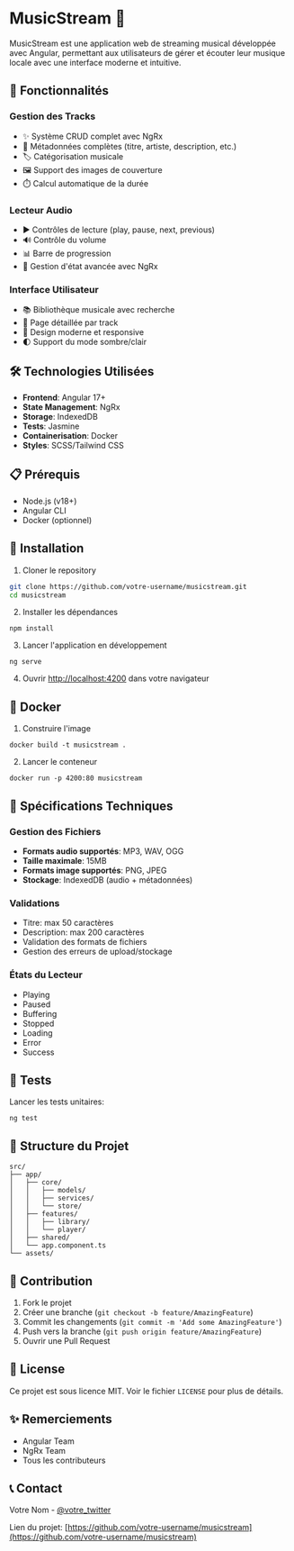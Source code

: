 
# MusicStream 🎵

MusicStream est une application web de streaming musical développée avec Angular, permettant aux utilisateurs de gérer et écouter leur musique locale avec une interface moderne et intuitive.

## 🌟 Fonctionnalités

### Gestion des Tracks
- ✨ Système CRUD complet avec NgRx
- 📝 Métadonnées complètes (titre, artiste, description, etc.)
- 🏷️ Catégorisation musicale
- 🖼️ Support des images de couverture
- ⏱️ Calcul automatique de la durée

### Lecteur Audio
- ▶️ Contrôles de lecture (play, pause, next, previous)
- 🔊 Contrôle du volume
- 📊 Barre de progression
- 🎯 Gestion d'état avancée avec NgRx

### Interface Utilisateur
- 📚 Bibliothèque musicale avec recherche
- 🎵 Page détaillée par track
- 🎨 Design moderne et responsive
- 🌓 Support du mode sombre/clair

## 🛠️ Technologies Utilisées

- **Frontend**: Angular 17+
- **State Management**: NgRx
- **Storage**: IndexedDB
- **Tests**: Jasmine
- **Containerisation**: Docker
- **Styles**: SCSS/Tailwind CSS

## 📋 Prérequis

- Node.js (v18+)
- Angular CLI
- Docker (optionnel)

## 🚀 Installation

1. Cloner le repository
```bash
git clone https://github.com/votre-username/musicstream.git
cd musicstream
```

2. Installer les dépendances


```shellscript
npm install
```

3. Lancer l'application en développement


```shellscript
ng serve
```

4. Ouvrir [http://localhost:4200](http://localhost:4200) dans votre navigateur


## 🐳 Docker

1. Construire l'image


```shellscript
docker build -t musicstream .
```

2. Lancer le conteneur


```shellscript
docker run -p 4200:80 musicstream
```

## 📝 Spécifications Techniques

### Gestion des Fichiers

- **Formats audio supportés**: MP3, WAV, OGG
- **Taille maximale**: 15MB
- **Formats image supportés**: PNG, JPEG
- **Stockage**: IndexedDB (audio + métadonnées)


### Validations

- Titre: max 50 caractères
- Description: max 200 caractères
- Validation des formats de fichiers
- Gestion des erreurs de upload/stockage


### États du Lecteur

- Playing
- Paused
- Buffering
- Stopped
- Loading
- Error
- Success


## 🧪 Tests

Lancer les tests unitaires:

```shellscript
ng test
```

## 📁 Structure du Projet

```plaintext
src/
├── app/
│   ├── core/
│   │   ├── models/
│   │   ├── services/
│   │   └── store/
│   ├── features/
│   │   ├── library/
│   │   └── player/
│   ├── shared/
│   └── app.component.ts
└── assets/
```

## 🤝 Contribution

1. Fork le projet
2. Créer une branche (`git checkout -b feature/AmazingFeature`)
3. Commit les changements (`git commit -m 'Add some AmazingFeature'`)
4. Push vers la branche (`git push origin feature/AmazingFeature`)
5. Ouvrir une Pull Request


## 📄 License

Ce projet est sous licence MIT. Voir le fichier `LICENSE` pour plus de détails.

## ✨ Remerciements

- Angular Team
- NgRx Team
- Tous les contributeurs


## 📞 Contact

Votre Nom - [@votre_twitter](https://twitter.com/votre_twitter)

Lien du projet: [https://github.com/votre-username/musicstream](https://github.com/votre-username/musicstream)

```plaintext

```
